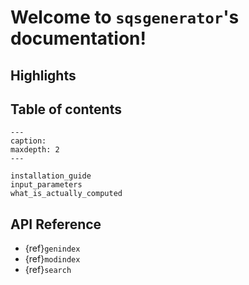 
# Welcome to `sqsgenerator`'s documentation!

## Highlights


## Table of contents

```{toctree}
---
caption: 
maxdepth: 2
---

installation_guide
input_parameters
what_is_actually_computed
```

## API Reference

* {ref}`genindex`
* {ref}`modindex`
* {ref}`search`
